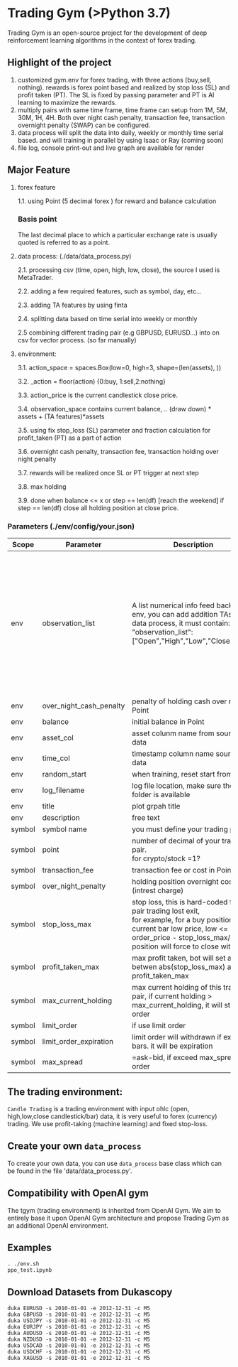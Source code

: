 # Trading Gym (>Python 3.7)
Trading Gym is an open-source project for the development of deep reinforcement learning algorithms in the context of forex trading.
## Highlight of the project 
1. customized gym.env for forex trading, with three actions (buy,sell, nothing). rewards is forex point based and realized by stop loss (SL) and profit taken (PT). The SL is fixed by passing parameter and PT is AI learning to maximize the rewards. 
2. multiply pairs with same time frame, time frame can setup from 1M, 5M, 30M, 1H, 4H. Both over night cash penalty, transaction fee, transaction overnight penalty (SWAP) can be configured.
3. data process will split the data into daily, weekly or monthly time serial based. and will training in parallel by using Isaac or Ray (coming soon)
4. file log, console print-out and live graph are available for render 
##  Major Feature
1. forex feature
    
    1.1.  using Point (5 decimal forex )  for reward and balance calculation
    ### Basis point
    The last decimal place to which a particular exchange rate is usually quoted is referred to as a point. 
       
2. data process: (./data/data_process.py)
    
    2.1. processing csv (time, open, high, low, close), the source I used is MetaTrader.
    
    2.2. adding a few required features, such as symbol, day, etc...
    
    2.3. adding TA features by using finta
    
    2.4. splitting data based on time serial into weekly or monthly
    
    2.5 combining different trading pair (e.g GBPUSD, EURUSD...) into on csv for vector process. (so far manually)
3. environment:
    
    3.1. action_space = spaces.Box(low=0, high=3, shape=(len(assets), ))
    
    3.2. _action = floor(action) {0:buy, 1:sell,2:nothing}
    
    3.3. action_price is the current candlestick close price.
    
    3.4. observation_space contains current balance, .. (draw down) * assets + (TA features)*assets
    
    3.5. using fix stop_loss (SL) parameter and fraction calculation for profit_taken (PT) as a part of action
    
    3.6. overnight cash penalty, transaction fee, transaction holding over night penalty
    
    3.7. rewards will be realized once SL or PT trigger at next step
    
    3.8. max holding
    
    3.9. done when balance <= x  or step == len(df)  [reach the weekend]
        if step == len(df) close all holding position at close price.

### Parameters (./env/config/your.json)
| Scope | Parameter   | Description | Example|
| -------- | ----------- | ----------- | -------- |
| env | observation_list |A list numerical info feed back to env, you can add addition TAs from data process, it must contain:<br>"observation_list": ["Open","High","Low","Close""day"] |        "observation_list": [<br>"Open",<br>"High",<br>"Low",<br>"Close",<br>"minute",<br>"hour",<br>"day",<br>"macd",<br>"boll_ub","boll_lb",<br>"rsi_30",<br>"dx_30",<br>"close_30_sma",<br>"close_60_sma"<br>],|
| env |over_night_cash_penalty | penalty of holding cash over night in Point |5|
| env |balance | initial balance in Point | 1000 |
| env |asset_col| asset colunm name from source data | ASSET_ID or symbol|
| env |time_col| timestamp column name source data |Date|
| env |random_start| when training, reset start from seed |true |
| env |log_filename |log file location, make sure the folder is available  |  |
| env |title| plot grpah title | |
| env |description | free text | |
| symbol |symbol name |you must define your trading pair |GBPUSD |
| symbol |point |number of decimal of your trading pair. <br>for crypto/stock =1? |100000 |
| symbol |transaction_fee|transaction fee or cost in Point|5|
| symbol |over_night_penalty|holding position overnight cost (intrest charge)|1|
| symbol |stop_loss_max|stop loss, this is hard-coded for this pair trading lost exit,<br>for example, for a buy position, if current bar low price, low <= order_price - stop_loss_max/Point, position will force to close with lost.|200 (Point)|
| symbol |profit_taken_max|max profit taken, bot will set a PT betwen abs(stop_loss_max) and profit_taken_max |1000|
| symbol |max_current_holding|max current holding of this trading pair, if current holding > max_current_holding, it will stop order |5|
| symbol |limit_order| if use limit order|true|
| symbol |limit_order_expiration|limit order will withdrawn if exceed n bars. it will be expiration|5 (bars)|
| symbol |max_spread|=ask-bid, if exceed max_spred, not order |not implemented yet|


## The trading environment:

`Candle Trading` is a trading environment with input ohlc (open, high,low,close candlestick/bar) data, it is very useful to forex (currency) trading. We use profit-taking (machine learning) and fixed stop-loss.

## Create your own `data_process`

To create your own data, you can use `data_process` base class which can be found in the file 'data/data_process.py'. 

## Compatibility with OpenAI gym

The tgym (trading environment) is inherited from OpenAI Gym. We aim to entirely base it upon OpenAI Gym architecture and propose Trading Gym as an additional OpenAI environment.

## Examples
```shell
. ./env.sh
ppo_test.ipynb
```
## Download Datasets from Dukascopy
```shell
duka EURUSD -s 2010-01-01 -e 2012-12-31 -c M5 
duka GBPUSD -s 2010-01-01 -e 2012-12-31 -c M5
duka USDJPY -s 2010-01-01 -e 2012-12-31 -c M5
duka EURJPY -s 2010-01-01 -e 2012-12-31 -c M5
duka AUDUSD -s 2010-01-01 -e 2012-12-31 -c M5
duka NZDUSD -s 2010-01-01 -e 2012-12-31 -c M5
duka USDCAD -s 2010-01-01 -e 2012-12-31 -c M5
duka USDCHF -s 2010-01-01 -e 2012-12-31 -c M5
duka XAGUSD -s 2010-01-01 -e 2012-12-31 -c M5